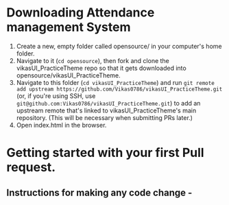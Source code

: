 # Downloading Attendance management System

1. Create a new, empty folder called opensource/ in your computer's home folder.
2. Navigate to it (`cd opensource`), then fork and clone the vikasUI_PracticeTheme repo so that it gets downloaded into opensource/vikasUI_PracticeTheme.
3. Navigate to this folder (`cd vikasUI_PracticeTheme`) and run `git remote add upstream https://github.com/Vikas0786/vikasUI_PracticeTheme.git` (or, if you're using SSH, use `git@github.com:Vikas0786/vikasUI_PracticeTheme.git`) to add an upstream remote that's linked to vikasUI_PracticeTheme's main repository. (This will be necessary when submitting PRs later.)
4. Open index.html in the browser.

# Getting started with your first Pull request.

## Instructions for making any code change -
